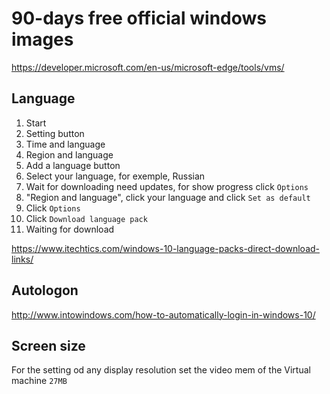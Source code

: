# 90-days free official windows images

https://developer.microsoft.com/en-us/microsoft-edge/tools/vms/

## Language

1. Start
2. Setting button
3. Time and language
4. Region and language
5. Add a language button
6. Select your language, for exemple, Russian
7. Wait for downloading need updates, for show progress click `Options` 
8. "Region and language", click your language and click `Set as default`
9. Click `Options`
10. Click `Download language pack`
11. Waiting for download


https://www.itechtics.com/windows-10-language-packs-direct-download-links/

## Autologon

http://www.intowindows.com/how-to-automatically-login-in-windows-10/

## Screen size
For the setting od any display resolution set the video mem of the Virtual machine `27MB`
